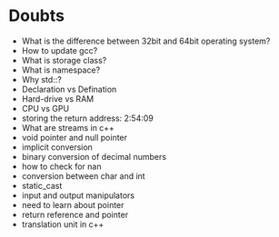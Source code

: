 # Doubts

- What is the difference between 32bit and 64bit operating system?
- How to update gcc?
- What is storage class?
- What is namespace?
- Why std::?
- Declaration vs Defination
- Hard-drive vs RAM
- CPU vs GPU
- storing the return address: 2:54:09
- What are streams in c++
- void pointer and null pointer
- implicit conversion
- binary conversion of decimal numbers
- how to check for nan
- conversion between char and int
- static_cast
- input and output manipulators
- need to learn about pointer
- return reference and pointer
- translation unit in c++

